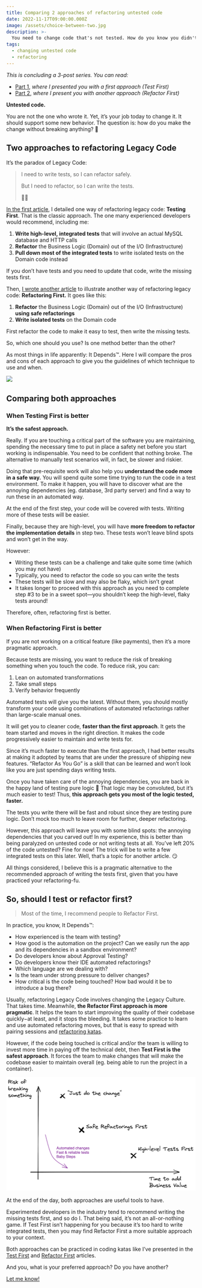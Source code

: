 ```yaml
---
title: Comparing 2 approaches of refactoring untested code
date: 2022-11-17T09:00:00.000Z
image: /assets/choice-between-two.jpg
description: >-
  You need to change code that's not tested. How do you know you didn't break something? Let's compare 2 ways of doing that!
tags:
  - changing untested code
  - refactoring
---
```


_This is concluding a 3-post series. You can read:_

- [Part 1](https://understandlegacycode.com/blog/one-way-of-refactoring-untested-code/), _where I presented you with a first approach (Test First)_
- [Part 2](https://understandlegacycode.com/blog/another-way-of-refactoring-untested-code/), _where I present you with another approach (Refactor First)_

**Untested code.**

You are not the one who wrote it. Yet, it’s your job today to change it. It should support some new behavior. The question is: how do you make the change without breaking anything? 🤔

## Two approaches to refactoring Legacy Code

It’s the paradox of Legacy Code:

> I need to write tests, so I can refactor safely.
>
> But I need to refactor, so I can write the tests.
>
> 😵‍💫

[In the first article](https://understandlegacycode.com/blog/one-way-of-refactoring-untested-code/), I detailed one way of refactoring legacy code: **Testing First**. That is the classic approach. The one many experienced developers would recommend, including me:

1. **Write high-level, integrated tests** that will involve an actual MySQL database and HTTP calls
2. **Refactor** the Business Logic (Domain) out of the I/O (Infrastructure)
3. **Pull down most of the integrated tests** to write isolated tests on the Domain code instead

If you don’t have tests and you need to update that code, write the missing tests first.

Then, [I wrote another article](https://understandlegacycode.com/blog/another-way-of-refactoring-untested-code/) to illustrate another way of refactoring legacy code: **Refactoring First.** It goes like this:

1. **Refactor** the Business Logic (Domain) out of the I/O (Infrastructure) **using safe refactorings**
2. **Write isolated tests** on the Domain code

First refactor the code to make it easy to test, then write the missing tests.

So, which one should you use? Is one method better than the other?

As most things in life apparently: It Depends™. Here I will compare the pros and cons of each approach to give you the guidelines of which technique to use and when.

![](/assets/choice-between-two.jpg)

## Comparing both approaches

### When Testing First is better

**It’s the safest approach.**

Really. If you are touching a critical part of the software you are maintaining, spending the necessary time to put in place a safety net before you start working is indispensable. You need to be confident that nothing broke. The alternative to manually test scenarios will, in fact, be slower and riskier.

Doing that pre-requisite work will also help you **understand the code more in a safe way.** You will spend quite some time trying to run the code in a test environment. To make it happen, you will have to discover what are the annoying dependencies (eg. database, 3rd party server) and find a way to run these in an automated way.

At the end of the first step, your code will be covered with tests. Writing more of these tests will be easier.

Finally, because they are high-level, you will have **more freedom to refactor the implementation details** in step two. These tests won’t leave blind spots and won’t get in the way.

However:

- Writing these tests can be a challenge and take quite some time (which you may not have)
- Typically, you need to refactor the code so you can write the tests
- These tests will be slow and may also be flaky, which isn’t great
- It takes longer to proceed with this approach as you need to complete step #3 to be in a sweet spot—you shouldn’t keep the high-level, flaky tests around!

Therefore, often, refactoring first is better.

### When Refactoring First is better

If you are not working on a critical feature (like payments), then it’s a more pragmatic approach.

Because tests are missing, you want to reduce the risk of breaking something when you touch the code. To reduce risk, you can:

1. Lean on automated transformations
2. Take small steps
3. Verify behavior frequently

Automated tests will give you the latest. Without them, you should mostly transform your code using combinations of automated refactorings rather than large-scale manual ones.

It will get you to cleaner code, **faster than the first approach**. It gets the team started and moves in the right direction. It makes the code progressively easier to maintain and write tests for.

Since it’s much faster to execute than the first approach, I had better results at making it adopted by teams that are under the pressure of shipping new features. “Refactor As You Go” is a skill that can be learned and won’t look like you are just spending days writing tests.

Once you have taken care of the annoying dependencies, you are back in the happy land of testing pure logic 🦄 That logic may be convoluted, but it’s much easier to test! Thus, **this approach gets you most of the logic tested, faster.**

The tests you write there will be fast and robust since they are testing pure logic. Don’t mock too much to leave room for further, deeper refactoring.

However, this approach will leave you with some blind spots: the annoying dependencies that you carved out! In my experience, this is better than being paralyzed on untested code or not writing tests at all. You’ve left 20% of the code untested? Fine for now! The trick will be to write a few integrated tests on this later. Well, that’s a topic for another article. 😏

All things considered, I believe this is a pragmatic alternative to the recommended approach of writing the tests first, given that you have practiced your refactoring-fu.

## So, should I test or refactor first?

> Most of the time, I recommend people to Refactor First.

In practice, you know, It Depends™:

- How experienced is the team with testing?
- How good is the automation on the project? Can we easily run the app and its dependencies in a sandbox environment?
- Do developers know about Approval Testing?
- Do developers know their IDE automated refactorings?
- Which language are we dealing with?
- Is the team under strong pressure to deliver changes?
- How critical is the code being touched? How bad would it be to introduce a bug there?

Usually, refactoring Legacy Code involves changing the Legacy Culture. That takes time. Meanwhile, **the Refactor First approach is more pragmatic**. It helps the team to start improving the quality of their codebase quickly−at least, and it stops the bleeding. It takes some practice to learn and use automated refactoring moves, but that is easy to spread with pairing sessions and [refactoring katas](https://understandlegacycode.com/blog/5-coding-exercises-to-practice-refactoring-legacy-code/).

However, if the code being touched is critical and/or the team is willing to invest more time in paying off the technical debt, then **Test First is the safest approach**. It forces the team to make changes that will make the codebase easier to maintain overall (eg. being able to run the project in a container).

![](./compare-two-approaches.png)

At the end of the day, both approaches are useful tools to have.

Experimented developers in the industry tend to recommend writing the missing tests first, and so do I. That being said, it’s not an all-or-nothing game. If Test First isn’t happening for you because it’s too hard to write integrated tests, then you may find Refactor First a more suitable approach to your context.

Both approaches can be practiced in coding katas like I’ve presented in the [Test First](https://understandlegacycode.com/blog/one-way-of-refactoring-untested-code/) and [Refactor First](https://understandlegacycode.com/blog/another-way-of-refactoring-untested-code/) articles.

And you, what is your preferred approach? Do you have another?

[Let me know!](https://twitter.com/nicoespeon)
